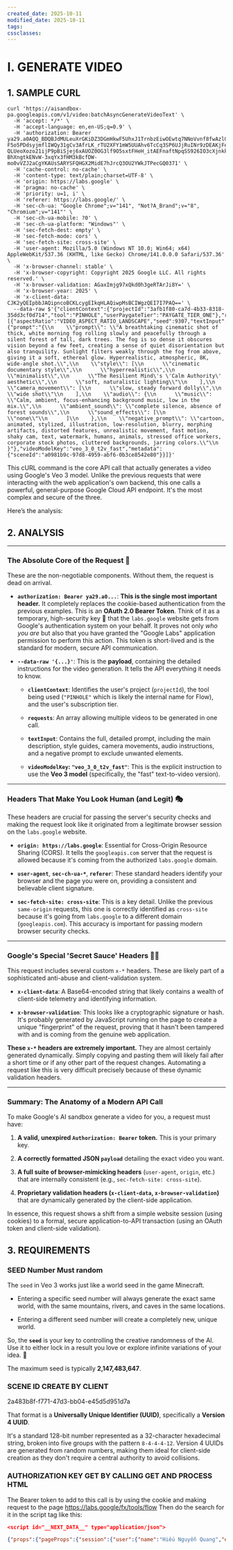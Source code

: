 ```yaml
---
created_date: 2025-10-11
modified_date: 2025-10-11
tags: 
cssclasses: 
---
```


# I. GENERATE VIDEO

## 1. SAMPLE CURL

```curl
curl 'https://aisandbox-pa.googleapis.com/v1/video:batchAsyncGenerateVideoText' \
  -H 'accept: */*' \
  -H 'accept-language: en,en-US;q=0.9' \
  -H 'authorization: Bearer ya29.a0AQQ_BDQBJdMULeuXrGKiDZ3DGmHkwF5UhxJ1TrnbzEiwOEwtq7NNoVvnf8fwAzlGRhDbyNuxSCofjcYKU6hj9gHj601-F5o5PDdsyjmflIWQy31gCv3AfrLK_rTU2XFY1mW5UUAhv6TcCq3SP6UJjRuINr9zDEAKjFe3XxkGISxOeKx08ltXLZa2TBUIVkuM_IHTmlw4rRtcn51dIXQKsOeZQMNKbRfkhYhTe-QLUeoXozo21ijP9pBiSjej6xAUOZ0OG3lf9O5sxtFHeH_itAEFnaftNpqSS926IO3cXjnkkT_kLiAOcajLWBuhieb8fqCR8m-BhXngtkENvW-3xqYx3fHM3kBcfDW-mo0vVZJ2aCgYKAUsSARYSFQHGX2MidE7hJrcQ3OU2YWkJTPecGQ0371' \
  -H 'cache-control: no-cache' \
  -H 'content-type: text/plain;charset=UTF-8' \
  -H 'origin: https://labs.google' \
  -H 'pragma: no-cache' \
  -H 'priority: u=1, i' \
  -H 'referer: https://labs.google/' \
  -H 'sec-ch-ua: "Google Chrome";v="141", "Not?A_Brand";v="8", "Chromium";v="141"' \
  -H 'sec-ch-ua-mobile: ?0' \
  -H 'sec-ch-ua-platform: "Windows"' \
  -H 'sec-fetch-dest: empty' \
  -H 'sec-fetch-mode: cors' \
  -H 'sec-fetch-site: cross-site' \
  -H 'user-agent: Mozilla/5.0 (Windows NT 10.0; Win64; x64) AppleWebKit/537.36 (KHTML, like Gecko) Chrome/141.0.0.0 Safari/537.36' \
  -H 'x-browser-channel: stable' \
  -H 'x-browser-copyright: Copyright 2025 Google LLC. All rights reserved.' \
  -H 'x-browser-validation: AGaxImjg97xQkd0h3geRTArJi8Y=' \
  -H 'x-browser-year: 2025' \
  -H 'x-client-data: CJK2yQEIpbbJAQipncoBCKLcygEIkqHLAQiwpMsBCIWgzQEI7I7PAQ==' \
  --data-raw $'{"clientContext":{"projectId":"3afb1f80-ca7d-4b33-8318-35dd3cf0d714","tool":"PINHOLE","userPaygateTier":"PAYGATE_TIER_ONE"},"requests":[{"aspectRatio":"VIDEO_ASPECT_RATIO_LANDSCAPE","seed":9307,"textInput":{"prompt":"{\\n    \\"prompt\\": \\"A breathtaking cinematic shot of thick, white morning fog rolling slowly and peacefully through a silent forest of tall, dark trees. The fog is so dense it obscures vision beyond a few feet, creating a sense of quiet disorientation but also tranquility. Sunlight filters weakly through the fog from above, giving it a soft, ethereal glow. Hyperrealistic, atmospheric, 8K, wide-angle shot.\\",\\n    \\"style\\": [\\n      \\"cinematic documentary style\\",\\n      \\"hyperrealistic\\",\\n      \\"minimalist\\",\\n      \\"The Resilient Mind\'s \'Calm Authority\' aesthetic\\",\\n      \\"soft, naturalistic lighting\\"\\n    ],\\n    \\"camera_movement\\": [\\n      \\"slow, steady forward dolly\\",\\n      \\"wide shot\\"\\n    ],\\n    \\"audio\\": {\\n      \\"music\\": \\"Calm, ambient, focus-enhancing background music, low in the mix.\\",\\n      \\"ambient_sound\\": \\"complete silence, absence of forest sounds\\",\\n      \\"sound_effects\\": [\\n        \\"none\\"\\n      ]\\n    },\\n    \\"negative_prompt\\": \\"cartoon, animated, stylized, illustration, low-resolution, blurry, morphing artifacts, distorted features, unrealistic movement, fast motion, shaky cam, text, watermark, humans, animals, stressed office workers, corporate stock photos, cluttered backgrounds, jarring colors.\\"\\n  }"},"videoModelKey":"veo_3_0_t2v_fast","metadata":{"sceneId":"a0981b9c-97d8-4959-abf6-0b3ce8542e80"}}]}'
```

This cURL command is the core API call that actually generates a video using Google's Veo 3 model. Unlike the previous requests that were interacting with the web application's own backend, this one calls a powerful, general-purpose Google Cloud API endpoint. It's the most complex and secure of the three.

Here’s the analysis:

## 2. ANALYSIS
---

### The Absolute Core of the Request 🚀

These are the non-negotiable components. Without them, the request is dead on arrival.

- **`authorization: Bearer ya29.a0...`**: **This is the single most important header.** It completely replaces the cookie-based authentication from the previous examples. This is an **OAuth 2.0 Bearer Token**. Think of it as a temporary, high-security key 🔑 that the `labs.google` website gets from Google's authentication system on your behalf. It proves not only _who you are_ but also that you have granted the "Google Labs" application permission to perform this action. This token is short-lived and is the standard for modern, secure API communication.
    
- **`--data-raw '{...}'`**: This is the **payload**, containing the detailed instructions for the video generation. It tells the API everything it needs to know.
    
    - **`clientContext`**: Identifies the user's project (`projectId`), the tool being used (`"PINHOLE"` which is likely the internal name for Flow), and the user's subscription tier.
        
    - **`requests`**: An array allowing multiple videos to be generated in one call.
        
    - **`textInput`**: Contains the full, detailed prompt, including the main description, style guides, camera movements, audio instructions, and a negative prompt to exclude unwanted elements.
        
    - **`videoModelKey`: `"veo_3_0_t2v_fast"`**: This is the explicit instruction to use the **Veo 3 model** (specifically, the "fast" text-to-video version).
        

---

### Headers That Make You Look Human (and Legit) 🎭

These headers are crucial for passing the server's security checks and making the request look like it originated from a legitimate browser session on the `labs.google` website.

- **`origin: https://labs.google`**: Essential for Cross-Origin Resource Sharing (CORS). It tells the `googleapis.com` server that the request is allowed because it's coming from the authorized `labs.google` domain.
    
- **`user-agent`**, **`sec-ch-ua-*`**, **`referer`**: These standard headers identify your browser and the page you were on, providing a consistent and believable client signature.
    
- **`sec-fetch-site: cross-site`**: This is a key detail. Unlike the previous `same-origin` requests, this one is correctly identified as `cross-site` because it's going from `labs.google` to a different domain (`googleapis.com`). This accuracy is important for passing modern browser security checks.
    

---

### Google's Special 'Secret Sauce' Headers 🕵️‍♀️

This request includes several custom `x-*` headers. These are likely part of a sophisticated anti-abuse and client-validation system.

- **`x-client-data`**: A Base64-encoded string that likely contains a wealth of client-side telemetry and identifying information.
    
- **`x-browser-validation`**: This looks like a cryptographic signature or hash. It's probably generated by JavaScript running on the page to create a unique "fingerprint" of the request, proving that it hasn't been tampered with and is coming from the genuine web application.
    

**These `x-*` headers are extremely important.** They are almost certainly generated dynamically. Simply copying and pasting them will likely fail after a short time or if any other part of the request changes. Automating a request like this is very difficult precisely because of these dynamic validation headers.

---

### Summary: The Anatomy of a Modern API Call

To make Google's AI sandbox generate a video for you, a request must have:

1. **A valid, unexpired `Authorization: Bearer` token.** This is your primary key.
    
2. **A correctly formatted JSON `payload`** detailing the exact video you want.
    
3. **A full suite of browser-mimicking headers** (`user-agent`, `origin`, etc.) that are internally consistent (e.g., `sec-fetch-site: cross-site`).
    
4. **Proprietary validation headers (`x-client-data`, `x-browser-validation`)** that are dynamically generated by the client-side application.
    

In essence, this request shows a shift from a simple website session (using cookies) to a formal, secure application-to-API transaction (using an OAuth token and client-side validation).

## 3. REQUIREMENTS
### SEED Number Must random 

The `seed` in Veo 3 works just like a world seed in the game Minecraft.

- Entering a specific seed number will always generate the exact same world, with the same mountains, rivers, and caves in the same locations.
    
- Entering a different seed number will create a completely new, unique world.
    

So, the **`seed`** is your key to controlling the creative randomness of the AI. Use it to either lock in a result you love or explore infinite variations of your idea. 🔑

The maximum seed is typically **2,147,483,647**.

### SCENE ID CREATE BY CLIENT 

2a483b8f-f771-47d3-bb04-e45d5d951d7a

That format is a **Universally Unique Identifier (UUID)**, specifically a **Version 4 UUID**.

It's a standard 128-bit number represented as a 32-character hexadecimal string, broken into five groups with the pattern `8-4-4-4-12`. Version 4 UUIDs are generated from random numbers, making them ideal for client-side creation as they don't require a central authority to avoid collisions.

### AUTHORIZATION KEY GET BY CALLING GET AND PROCESS HTML

The Bearer token to add to this call is by using the cookie and making request to the page https://labs.google/fx/tools/flow
Then do the search for it in the script tag like this:


```json
<script id="__NEXT_DATA__" type="application/json">

{"props":{"pageProps":{"session":{"user":{"name":"Hiếu Nguyễn Quang","email":"hieu2906090@gmail.com","image":"https://lh3.googleusercontent.com/a/ACg8ocJt5RuSUQU-1BJNWQbIODzgzXLvq-S9OiiCaFjr4-MIFbJ12_KE=s96-c"},"expires":"2025-10-12T00:48:19.000Z","access_token":"ya29.a0AQQ_BDQBJdMULeuXrGKiDZ3DGmHkwF5UhxJ1TrnbzEiwOEwtq7NNoVvnf8fwAzlGRhDbyNuxSCofjcYKU6hj9gHj601-F5o5PDdsyjmflIWQy31gCv3AfrLK_rTU2XFY1mW5UUAhv6TcCq3SP6UJjRuINr9zDEAKjFe3XxkGISxOeKx08ltXLZa2TBUIVkuM_IHTmlw4rRtcn51dIXQKsOeZQMNKbRfkhYhTe-QLUeoXozo21ijP9pBiSjej6xAUOZ0OG3lf9O5sxtFHeH_itAEFnaftNpqSS926IO3cXjnkkT_kLiAOcajLWBuhieb8fqCR8m-BhXngtkENvW-3xqYx3fHM3kBcfDW-mo0vVZJ2aCgYKAUsSARYSFQHGX2MidE7hJrcQ3OU2YWkJTPecGQ0371"},"_nextI18Next":{"initialI18nStore":{"en":{"common":{"pinhole_minor_harm_upload_error":{"message":"This image might violate our \u003cFAQLink\u003epolicies\u003c/FAQLink\u003e about harmful content related to minors. Please try a different image or send feedback."}

```
